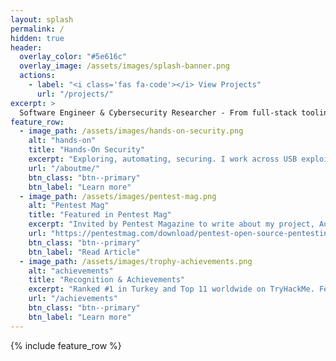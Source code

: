 ```yaml
---
layout: splash
permalink: /
hidden: true
header:
  overlay_color: "#5e616c"
  overlay_image: /assets/images/splash-banner.png
  actions:
    - label: "<i class='fas fa-code'></i> View Projects"
      url: "/projects/"
excerpt: >
  Software Engineer & Cybersecurity Researcher - From full-stack tooling to offensive security: building reliable, usable security tools and finding real-world bugs.
feature_row:
  - image_path: /assets/images/hands-on-security.png
    alt: "hands-on"
    title: "Hands-On Security"
    excerpt: "Exploring, automating, securing. I work across USB exploits, network scanning, and post-exploitation, turning creative ideas into practical tools and repeatable tests."
    url: "/aboutme/"
    btn_class: "btn--primary"
    btn_label: "Learn more"
  - image_path: /assets/images/pentest-mag.png
    alt: "Pentest Mag"
    title: "Featured in Pentest Mag"
    excerpt: "Invited by Pentest Magazine to write about my project, AutoPWN-Suite, showcasing its impact on the security community."
    url: "https://pentestmag.com/download/pentest-open-source-pentesting-toolkit/"
    btn_class: "btn--primary"
    btn_label: "Read Article"
  - image_path: /assets/images/trophy-achievements.png
    alt: "achievements"
    title: "Recognition & Achievements"
    excerpt: "Ranked #1 in Turkey and Top 11 worldwide on TryHackMe. Featured on Discord’s Security Hall of Fame for responsible disclosure. Creator of AutoPWN-Suite, a widely recognized open-source offensive security framework."
    url: "/achievements"
    btn_class: "btn--primary"
    btn_label: "Learn more"      
---
```


{% include feature_row %}
